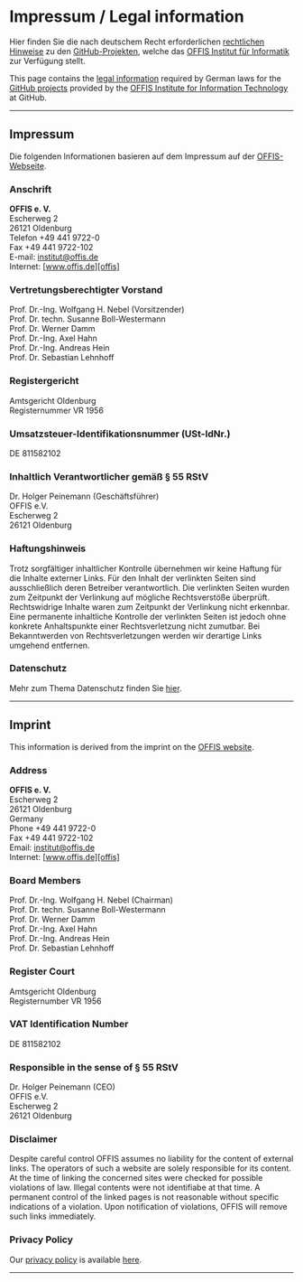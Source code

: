 Impressum / Legal information
=============================

Hier finden Sie die nach deutschem Recht erforderlichen [rechtlichen
Hinweise](#impressum) zu den [GitHub-Projekten][gh], welche das
[OFFIS Institut für Informatik][offis] zur Verfügung stellt.

This page contains the [legal information](#imprint) required by
German laws for the [GitHub projects][gh] provided by the [OFFIS
Institute for Information Technology][offis] at GitHub.

----------------------------------------------------------------------
Impressum
----------------------------------------------------------------------

Die folgenden Informationen basieren auf dem Impressum auf der
[OFFIS-Webseite][imde].

### Anschrift

**OFFIS e. V.**  
Escherweg 2  
26121 Oldenburg  
Telefon +49 441 9722-0  
Fax +49 441 9722-102  
E-mail: institut@offis.de  
Internet: [www.offis.de][offis]

### Vertretungsberechtigter Vorstand

Prof. Dr.-Ing. Wolfgang H. Nebel (Vorsitzender)  
Prof. Dr. techn. Susanne Boll-Westermann  
Prof. Dr. Werner Damm  
Prof. Dr.-Ing. Axel Hahn  
Prof. Dr.-Ing. Andreas Hein  
Prof. Dr. Sebastian Lehnhoff  

### Registergericht

Amtsgericht Oldenburg  
Registernummer VR 1956

### Umsatzsteuer-Identifikationsnummer (USt-IdNr.)

DE 811582102

### Inhaltlich Verantwortlicher gemäß § 55 RStV

Dr. Holger Peinemann (Geschäftsführer)  
OFFIS e.V.  
Escherweg 2  
26121 Oldenburg

### Haftungshinweis

Trotz sorgfältiger inhaltlicher Kontrolle übernehmen wir keine Haftung
für die Inhalte externer Links. Für den Inhalt der verlinkten Seiten
sind ausschließlich deren Betreiber verantwortlich. Die verlinkten
Seiten wurden zum Zeitpunkt der Verlinkung auf mögliche Rechtsverstöße
überprüft. Rechtswidrige Inhalte waren zum Zeitpunkt der Verlinkung
nicht erkennbar. Eine permanente inhaltliche Kontrolle der verlinkten
Seiten ist jedoch ohne konkrete Anhaltspunkte einer Rechtsverletzung
nicht zumutbar. Bei Bekanntwerden von Rechtsverletzungen werden wir
derartige Links umgehend entfernen.

### Datenschutz

Mehr zum Thema Datenschutz finden Sie [hier][ppde].

----------------------------------------------------------------------
Imprint
----------------------------------------------------------------------

This information is derived from the imprint on the
[OFFIS website][imen].

### Address

**OFFIS e. V.**  
Escherweg 2  
26121 Oldenburg  
Germany  
Phone +49 441 9722-0  
Fax +49 441 9722-102  
Email: institut@offis.de  
Internet: [www.offis.de][offis]

### Board Members

Prof. Dr.-Ing. Wolfgang H. Nebel (Chairman)  
Prof. Dr. techn. Susanne Boll-Westermann  
Prof. Dr. Werner Damm  
Prof. Dr.-Ing. Axel Hahn  
Prof. Dr.-Ing. Andreas Hein  
Prof. Dr. Sebastian Lehnhoff  

### Register Court

Amtsgericht Oldenburg  
Registernumber VR 1956


### VAT Identification Number

DE 811582102

### Responsible in the sense of § 55 RStV

Dr. Holger Peinemann (CEO)  
OFFIS e.V.  
Escherweg 2  
26121 Oldenburg

### Disclaimer

Despite careful control OFFIS assumes no liability for the content of
external links.  The operators of such a website are solely
responsible for its content. At the time of linking the concerned
sites were checked for possible violations of law. Illegal contents
were not identifiabe at that time.  A permanent control of the linked
pages is not reasonable without specific indications of a violation.
Upon notification of violations, OFFIS will remove such links
immediately.

### Privacy Policy

Our [privacy policy][ppen] is available [here][ppen].

[gh]:    https://github.com/offis
[offis]: http://www.offis.de
[imde]:  http://www.offis.de/service_navigation/legals.html
[ppde]:  http://www.offis.de/service_navigation/datenschutz.html
[imen]:  http://www.offis.de/en/service_navigation/legals.html
[ppen]:  http://www.offis.de/en/service_navigation/privacy.html

----------------------------------------------------------------------
